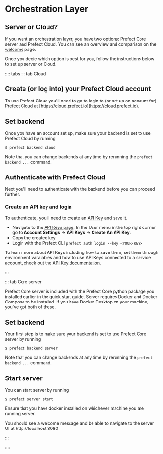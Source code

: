 # Orchestration Layer

## Server or Cloud?

If you want an orchestration layer, you have two options:  Prefect Core server and Prefect Cloud. You can see an overview and comparison on the [welcome](/orchestration/README.md) page. 

Once you decie which option is best for you, follow the instructions below to set up server or Cloud. 

:::: tabs
::: tab Cloud

## Create (or log into) your Prefect Cloud account
To use Prefect Cloud you'll need to go to login to (or set up an account for) Prefect Cloud at [https://cloud.prefect.io](https://cloud.prefect.io).

## Set backend 

Once you have an account set up, make sure your backend is set to use Prefect Cloud by running 

  ```bash
$ prefect backend cloud
```

Note that you can change backends at any time by rerunning the `prefect backend ...` command.

## Authenticate with Prefect Cloud 

Next you'll need to authenticate with the backend before you can proceed further.

### Create an API key and login

To authenticate, you'll need to create an [API Key](/orchestration/concepts/api_keys.md) and save it. 

- Navigate to the [API Keys page](https://cloud.prefect.io/user/keys). In the User menu in the top right corner go to **Account Settings** -> **API Keys** -> **Create An API Key**.
- Copy the created key
- Login with the Prefect CLI `prefect auth login --key <YOUR-KEY>`

To learn more about API Keys including how to save them, set them through environment varaiables and how to use API Keys connected to a service account, check out the [API Key documentation](/orchestration/concepts/api_keys.md). 

:::

::: tab Core server 

Prefect Core server is included with the Prefect Core python package you installed earlier in the quick start guide.  Server requires Docker and Docker Compose to be installed. If you have Docker Desktop on your machine, you've got both of these. 

## Set backend 

Your first step is to make sure your backend is set to use Prefect Core server by running 

  ```bash
$ prefect backend server
```
Note that you can change backends at any time by rerunning the `prefect backend ...` command.

## Start server

You can start server by running 

```bash
$ prefect server start
```

Ensure that you have docker installed on whichever machine you are running server. 

You should see a welcome message and be able to navigate to the server UI at http://localhost:8080

:::

::::